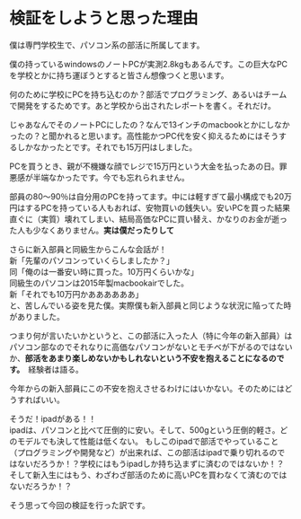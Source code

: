 # 検証をしようと思った理由
僕は専門学校生で、パソコン系の部活に所属してます。

僕の持っているwindowsのノートPCが実測2.8kgもあるんです。この巨大なPCを学校とかに持ち運ぼうとすると皆さん想像つくと思います。

何のために学校にPCを持ち込むのか？部活でプログラミング、あるいはチームで開発をするためです。あと学校から出されたレポートを書く。それだけ。

じゃあなんでそのノートPCにしたの？なんで13インチのmacbookとかにしなかったの？と聞かれると思います。高性能かつPC代を安く抑えるためにはそうするしかなかったとです。それでも15万円はしました。



PCを買うとき、親が不機嫌な顔でレジで15万円という大金を払ったあの日。罪悪感が半端なかったです。今でも忘れられません。

部員の80～90％は自分用のPCを持ってます。中には軽すぎて最小構成でも20万円はするPCを持っている人もおれば、安物買いの銭失い。安いPCを買った結果直ぐに（実質）壊れてしまい、結局高価なPCに買い替え、かなりのお金が逝った人も少なくありません。**実は僕だったりして**

さらに新入部員と同級生からこんな会話が！  
新「先輩のパソコンっていくらしましたか？」  
同「俺のは一番安い時に買った。10万円くらいかな」  
同級生のパソコンは2015年製macbookairでした。  
新「それでも10万円かああああああ」  
と、苦しんでいる姿を見た僕。実際僕も新入部員と同じような状況に陥ってた時がありました。

つまり何が言いたいかというと、この部活に入った人（特に今年の新入部員）はパソコン部なのでそれなりに高価なパソコンがないとモチベが下がるのではないか、**部活をあまり楽しめないかもしれないという不安を抱えることになるのです。**　経験者は語る。

今年からの新入部員にこの不安を抱えさせるわけにはいかない。そのためにはどうすればいい。

そうだ！ipadがある！！  
ipadは、パソコンと比べて圧倒的に安い。そして、500gという圧倒的軽さ。どのモデルでも決して性能は低くない。
もしこのipadで部活でやっていること（プログラミングや開発など）が出来れば、この部活はipadで乗り切れるのではないだろうか！？学校にはもうipadしか持ち込まずに済むのではないか！？   
そして新入生にはもう、わざわざ部活のために高いPCを買わなくて済むのではないだろうか！？

そう思って今回の検証を行った訳です。
